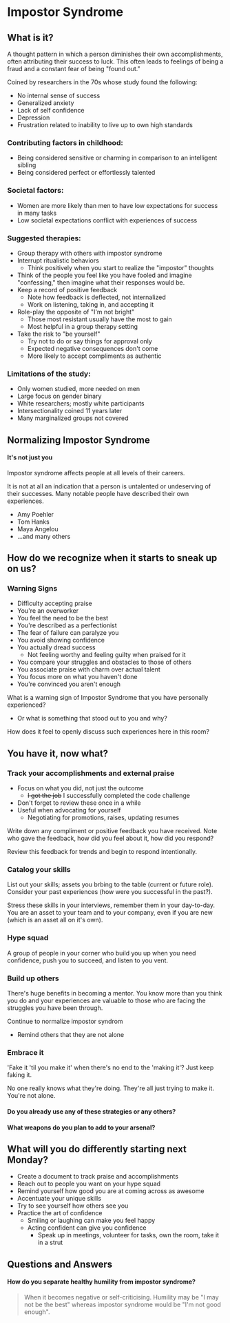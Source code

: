 # Impostor Syndrome

## What is it?

A thought pattern in which a person diminishes their own accomplishments, often attributing their success to luck. This often leads to feelings of being a fraud and a constant fear of being "found out."

Coined by researchers in the 70s whose study found the following:

* No internal sense of success
* Generalized anxiety
* Lack of self confidence
* Depression
* Frustration related to inability to live up to own high standards

### Contributing factors in childhood:

* Being considered sensitive or charming in comparison to an intelligent sibling
* Being considered perfect or effortlessly talented

### Societal factors:

* Women are more likely than men to have low expectations for success in many tasks
* Low societal expectations conflict with experiences of success

### Suggested therapies:

* Group therapy with others with impostor syndrome
* Interrupt ritualistic behaviors
   * Think positively when you start to realize the "impostor" thoughts
* Think of the people you feel like you have fooled and imagine "confessing," then imagine what their responses would be.
* Keep a record of positive feedback
   * Note how feedback is deflected, not internalized
   * Work on listening, taking in, and accepting it
* Role-play the opposite of "I'm not bright"
   * Those most resistant usually have the most to gain
   * Most helpful in a group therapy setting
* Take the risk to "be yourself"
   * Try not to do or say things for approval only
   * Expected negative consequences don't come
   * More likely to accept compliments as authentic

### Limitations of the study: 

* Only women studied, more needed on men
* Large focus on gender binary
* White researchers; mostly white participants
* Intersectionality coined 11 years later
* Many marginalized groups not covered

## Normalizing Impostor Syndrome
#### It's not just you

Impostor syndrome affects people at all levels of their careers.

It is not at all an indication that a person is untalented or undeserving of their successes. Many notable people have described their own experiences. 
* Amy Poehler
* Tom Hanks
* Maya Angelou
* ...and many others

## How do we recognize when it starts to sneak up on us?

### Warning Signs

* Difficulty accepting praise 
* You're an overworker 
* You feel the need to be the best 
* You're described as a perfectionist 
* The fear of failure can paralyze you 
* You avoid showing confidence 
* You actually dread success 
   * Not feeling worthy and feeling guilty when praised for it 
* You compare your struggles and obstacles to those of others 
* You associate praise with charm over actual talent 
* You focus more on what you haven't done 
* You're convinced you aren't enough

What is a warning sign of Impostor Syndrome that you have personally experienced?
   * Or what is something that stood out to you and why?

How does it feel to openly discuss such experiences here in this room? 

## You have it, now what?

### Track your accomplishments and external praise

* Focus on what you did, not just the outcome
    * ~~I got the job~~ I successfully completed the code challenge
* Don't forget to review these once in a while
* Useful when advocating for yourself
    * Negotiating for promotions, raises, updating resumes

Write down any compliment or positive feedback you have received. Note who gave the feedback, how did you feel about it, how did you respond?

Review this feedback for trends and begin to respond intentionally. 

### Catalog your skills

List out your skills; assets you brbing to the table (current or future role). Consider your past experiences (how were you successful in the past?).

Stress these skills in your interviews, remember them in your day-to-day. You are an asset to your team and to your company, even if you are new (which is an asset all on it's own).

### Hype squad

A group of people in your corner who build you up when you need confidence, push you to succeed, and listen to you vent. 

### Build up others

There's huge benefits in becoming a mentor. You know more than you think you do and your experiences are valuable to those who are facing the struggles you have been through.

Continue to normalize impostor syndrom
   * Remind others that they are not alone

### Embrace it

'Fake it 'til you make it' when there's no end to the 'making it'? Just keep faking it.

No one really knows what they're doing. They're all just trying to make it. You're not alone.

#### Do you already use any of these strategies or any others?


#### What weapons do you plan to add to your arsenal?


## What will you do differently starting next Monday?

* Create a document to track praise and accomplishments
* Reach out to people you want on your hype squad
* Remind yourself how good you are at coming across as awesome
* Accentuate your unique skills
* Try to see yourself how others see you
* Practice the art of confidence
   * Smiling or laughing can make you feel happy
   * Acting confident can give you confidence
      * Speak up in meetings, volunteer for tasks, own the room, take it in a strut

## Questions and Answers

#### How do you separate healthy humility from impostor syndrome?

> When it becomes negative or self-criticising. Humility may be "I may not be the best" whereas impostor syndrome would be "I'm not good enough".

